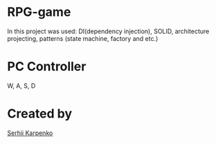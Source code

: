 # RPG-game
In this project was used: DI(dependency injection), SOLID, architecture projecting, patterns (state machine, factory and etc.)

# PC Controller
W, A, S, D

# Created by
<a href="github.com/SerhiiKarpenko" target="_blank">Serhii Karpenko</a>
